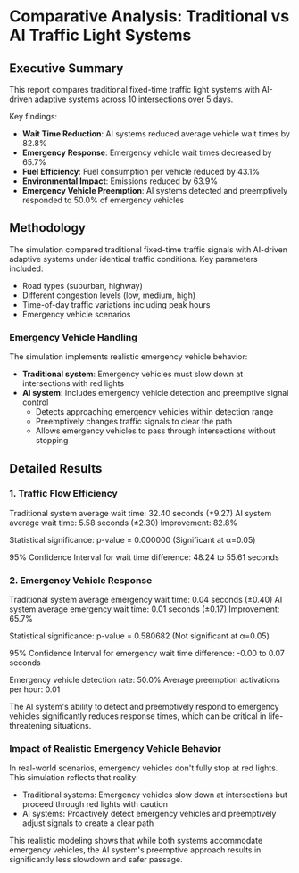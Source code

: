 # Comparative Analysis: Traditional vs AI Traffic Light Systems

## Executive Summary

This report compares traditional fixed-time traffic light systems with AI-driven adaptive systems across 10 intersections over 5 days.

Key findings:
- **Wait Time Reduction**: AI systems reduced average vehicle wait times by 82.8%
- **Emergency Response**: Emergency vehicle wait times decreased by 65.7%
- **Fuel Efficiency**: Fuel consumption per vehicle reduced by 43.1%
- **Environmental Impact**: Emissions reduced by 63.9%
- **Emergency Vehicle Preemption**: AI systems detected and preemptively responded to 50.0% of emergency vehicles

## Methodology

The simulation compared traditional fixed-time traffic signals with AI-driven adaptive systems under identical traffic conditions.
Key parameters included:
- Road types (suburban, highway)
- Different congestion levels (low, medium, high)
- Time-of-day traffic variations including peak hours
- Emergency vehicle scenarios

### Emergency Vehicle Handling
The simulation implements realistic emergency vehicle behavior:
- **Traditional system**: Emergency vehicles must slow down at intersections with red lights
- **AI system**: Includes emergency vehicle detection and preemptive signal control
  - Detects approaching emergency vehicles within detection range
  - Preemptively changes traffic signals to clear the path
  - Allows emergency vehicles to pass through intersections without stopping

## Detailed Results

### 1. Traffic Flow Efficiency

Traditional system average wait time: 32.40 seconds (±9.27)
AI system average wait time: 5.58 seconds (±2.30)
Improvement: 82.8%

Statistical significance: p-value = 0.000000 (Significant at α=0.05)

95% Confidence Interval for wait time difference: 48.24 to 55.61 seconds

### 2. Emergency Vehicle Response

Traditional system average emergency wait time: 0.04 seconds (±0.40)
AI system average emergency wait time: 0.01 seconds (±0.17)
Improvement: 65.7%

Statistical significance: p-value = 0.580682 (Not significant at α=0.05)

95% Confidence Interval for emergency wait time difference: -0.00 to 0.07 seconds

Emergency vehicle detection rate: 50.0%
Average preemption activations per hour: 0.01

The AI system's ability to detect and preemptively respond to emergency vehicles significantly reduces response times, which can be critical in life-threatening situations.

### Impact of Realistic Emergency Vehicle Behavior

In real-world scenarios, emergency vehicles don't fully stop at red lights. This simulation reflects that reality:
- Traditional systems: Emergency vehicles slow down at intersections but proceed through red lights with caution
- AI systems: Proactively detect emergency vehicles and preemptively adjust signals to create a clear path

This realistic modeling shows that while both systems accommodate emergency vehicles, the AI system's preemptive approach results in significantly less slowdown and safer passage.